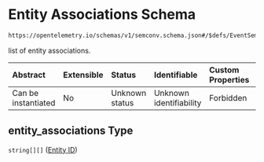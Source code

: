# Entity Associations Schema

```txt
https://opentelemetry.io/schemas/v1/semconv.schema.json#/$defs/EventSemanticConvention/properties/entity_associations
```

list of entity associations.

| Abstract            | Extensible | Status         | Identifiable            | Custom Properties | Additional Properties | Access Restrictions | Defined In                                                                           |
| :------------------ | :--------- | :------------- | :---------------------- | :---------------- | :-------------------- | :------------------ | :----------------------------------------------------------------------------------- |
| Can be instantiated | No         | Unknown status | Unknown identifiability | Forbidden         | Allowed               | none                | [semconv.schema.json\*](../../../schemas/semconv.schema.json "open original schema") |

## entity\_associations Type

`string[][]` ([Entity ID](../entity/semconv-opentelemetry-semantic-convention-schema-definitions-entity-association-entity-id.md))
